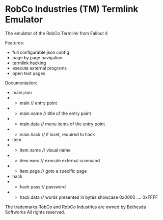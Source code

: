 # RobCo Industries (TM) Termlink Emulator
The emulator of the RobCo Termlink from Fallout 4

Features:
- full configurable json config
- page by page navigation
- termlink hacking
- execute external programs
- open text pages

Documentation:
- main.json
- - main // entry point
- - main.name // title of the entry point
- - main.data // menu items of the entry point
- - main.hack // if isset, required to hack
- item
- - item.name // visual name
- - item.exec // execute external command
- - item.page // goto a specific page
- hack
- - hack.pass // password
- - hack.data // words presented in bytes showcase 0x0000 .... 0xFFFF

The trademarks RobCo and RobCo Industries are owned by Bethesda Softworks All rights reserved.
